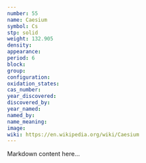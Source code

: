 ```yaml
---
number: 55
name: Caesium
symbol: Cs
stp: solid
weight: 132.905
density:
appearance:
period: 6
block:
group:
configuration:
oxidation_states:
cas_number:
year_discovered:
discovered_by:
year_named:
named_by:
name_meaning:
image:
wiki: https://en.wikipedia.org/wiki/Caesium
---
```


Markdown content here...
